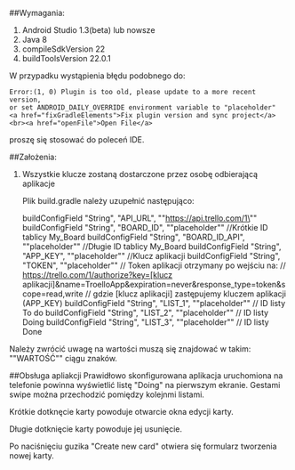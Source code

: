 ##Wymagania:
1. Android Studio 1.3(beta) lub nowsze
1. Java 8
1. compileSdkVersion 22
1. buildToolsVersion 22.0.1



W przypadku wystąpienia błędu podobnego do:

    Error:(1, 0) Plugin is too old, please update to a more recent version,
    or set ANDROID_DAILY_OVERRIDE environment variable to "placeholder"
    <a href="fixGradleElements">Fix plugin version and sync project</a><br><a href="openFile">Open File</a>

proszę się stosować do poleceń IDE.


##Założenia:

1. Wszystkie klucze zostaną dostarczone przez osobę odbierającą aplikacje

    Plik build.gradle należy uzupełnić następująco:

    	
    buildConfigField "String", "API_URL", "\"https://api.trello.com/1\""
    buildConfigField "String", "BOARD_ID", "\"placeholder\"" //Krótkie ID tablicy My_Board
    buildConfigField "String", "BOARD_ID_API", "\"placeholder\""
    //Długie ID tablicy My_Board
    buildConfigField "String", "APP_KEY", "\"placeholder\""
    //Klucz aplikacji
    buildConfigField "String", "TOKEN", "\"placeholder\""
    // Token aplikacji otrzymany po wejściu na:
    // https://trello.com/1/authorize?key=[klucz aplikacji]&name=TroelloApp&expiration=never&response_type=token&scope=read,write
    // gdzie [klucz aplikacji] zastępujemy kluczem aplikacji (APP_KEY)
    buildConfigField "String", "LIST_1", "\"placeholder\"" //  ID listy To do
    buildConfigField "String", "LIST_2", "\"placeholder\"" // ID listy Doing
    buildConfigField "String", "LIST_3", "\"placeholder\"" // ID listy Done

Należy zwrócić uwagę na wartości muszą się znajdować w takim: "\"WARTOŚĆ\"" ciągu znaków.

##Obsługa apliakcji
Prawidłowo skonfigurowana aplikacja uruchomiona na telefonie powinna wyświetlić listę "Doing" na pierwszym ekranie. Gestami swipe można przechodzić pomiędzy kolejnmi listami.

Krótkie dotknęcie karty powoduje otwarcie okna edycji karty.

Długie dotknięcie karty powoduje jej usunięcie.

Po naciśnięciu guzika "Create new card" otwiera się formularz tworzenia nowej karty.

